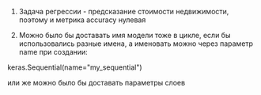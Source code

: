1. Задача регрессии - предсказание стоимости недвижимости, поэтому и метрика accuracy нулевая

2. Можно было бы доставать имя модели тоже в цикле, если бы использовались разные имена, а именовать можно через параметр name при создании: 

keras.Sequential(name="my_sequential")

или же можно было бы доставать параметры слоев 
